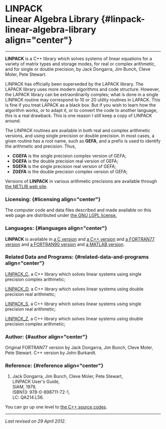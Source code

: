 LINPACK\
Linear Algebra Library {#linpack-linear-algebra-library align="center"}
======================

------------------------------------------------------------------------

**LINPACK** is a C++ library which solves systems of linear equations
for a variety of matrix types and storage modes, for real or complex
arithmetic, and for single or double precision, by Jack Dongarra, Jim
Bunch, Cleve Moler, Pete Stewart.

LINPACK has officially been superseded by the LAPACK library. The LAPACK
library uses more modern algorithms and code structure. However, the
LAPACK library can be extraordinarily complex; what is done in a single
LINPACK routine may correspond to 10 or 20 utility routines in LAPACK.
This is fine if you treat LAPACK as a black box. But if you wish to
learn how the algorithm works, or to adapt it, or to convert the code to
another language, this is a real drawback. This is one reason I still
keep a copy of LINPACK around.

The LINPACK routines are available in both real and complex arithmetic
versions, and using single precision or double precision. In most cases,
a given routine has a root name, such as **GEFA**, and a prefix is used
to identify the arithmetic and precision. Thus,

-   **CGEFA** is the single precision complex version of GEFA;
-   **DGEFA** is the double precision real version of GEFA;
-   **SGEFA** is the single precision real version of GEFA;
-   **ZGEFA** is the double precision complex version of GEFA;

Versions of **LINPACK** in various arithmetic precisions are available
through [the NETLIB web site](http://www.netlib.org/).

### Licensing: {#licensing align="center"}

The computer code and data files described and made available on this
web page are distributed under [the GNU LGPL
license.](../../txt/gnu_lgpl.txt)

### Languages: {#languages align="center"}

**LINPACK** is available in [a C
version](../../c_src/linpack/linpack.html) and [a C++
version](../../cpp_src/linpack/linpack.html) and [a FORTRAN77
version](../../f77_src/linpack/linpack.html) and [a FORTRAN90
version](../../f_src/linpack/linpack.html) and [a MATLAB
version](../../m_src/linpack/linpack.html).

### Related Data and Programs: {#related-data-and-programs align="center"}

[LINPACK\_C](../../cpp_src/linpack_c/linpack_c.html), a C++ library
which solves linear systems using single precision complex arithmetic;

[LINPACK\_D](../../cpp_src/linpack_d/linpack_d.html), a C++ library
which solves linear systems using double precision real arithmetic;

[LINPACK\_S](../../cpp_src/linpack_s/linpack_s.html), a C++ library
which solves linear systems using single precision real arithmetic;

[LINPACK\_Z](../../cpp_src/linpack_z/linpack_z.html), a C++ library
which solves linear systems using double precision complex arithmetic;

### Author: {#author align="center"}

Original FORTRAN77 version by Jack Dongarra, Jim Bunch, Cleve Moler,
Pete Stewart. C++ version by John Burkardt.

### Reference: {#reference align="center"}

1.  Jack Dongarra, Jim Bunch, Cleve Moler, Pete Stewart,\
    LINPACK User's Guide,\
    SIAM, 1979,\
    ISBN13: 978-0-898711-72-1,\
    LC: QA214.L56.

You can go up one level to [the C++ source codes](../cpp_src.html).

------------------------------------------------------------------------

*Last revised on 29 April 2012.*
